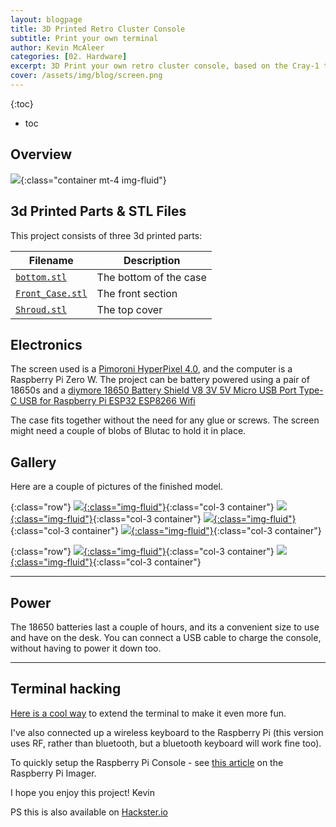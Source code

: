 ```yaml
---
layout: blogpage
title: 3D Printed Retro Cluster Console
subtitle: Print your own terminal
author: Kevin McAleer
categories: [02. Hardware]
excerpt: 3D Print your own retro cluster console, based on the Cray-1 terminal console
cover: /assets/img/blog/screen.png
---
```


{:toc}
* toc

## Overview 


![](/assets/img/blog/console08.jpg){:class="container mt-4 img-fluid"}


## 3d Printed Parts & STL Files
This project consists of three 3d printed parts:

| Filename                           | Description            |
|------------------------------------|------------------------|
| [`bottom.stl`](/assets/stl/bottom.stl)         | The bottom of the case |
| [`Front_Case.stl`](/assets/stl/front_case.stl) | The front section      |
| [`Shroud.stl`](/assets/stl/shroud.stl)         | The top cover          |


## Electronics
The screen used is a [Pimoroni HyperPixel 4.0](https://shop.pimoroni.com/products/hyperpixel-4?variant=12569539706963), and the computer is a Raspberry Pi Zero W. The project can be battery powered using a pair of 18650s and a [diymore 18650 Battery Shield V8 3V 5V Micro USB Port Type-C USB for Raspberry Pi ESP32 ESP8266 Wifi](https://www.amazon.co.uk/gp/product/B0822Q4VS4/ref=ppx_yo_dt_b_asin_title_o00_s00?ie=UTF8&psc=1)

The case fits together without the need for any glue or screws. The screen might need a couple of blobs of Blutac to hold it in place.

## Gallery
Here are a couple of pictures of the finished model.

{:class="row"}
[![](/assets/img/blog/console01.jpg){:class="img-fluid"}](/assets/img/blog/console01.jpg){:class="col-3 container"}
[![](/assets/img/blog/console02.jpg){:class="img-fluid"}](/assets/img/blog/console02.jpg){:class="col-3 container"}
[![](/assets/img/blog/console03.jpg){:class="img-fluid"}](/assets/img/blog/console03.jpg){:class="col-3 container"}
[![](/assets/img/blog/console06.jpg){:class="img-fluid"}](/assets/img/blog/console06.jpg){:class="col-3 container"}

{:class="row"}
[![](/assets/img/blog/console04.jpg){:class="img-fluid"}](/assets/img/blog/console04.jpg){:class="col-3 container"}
[![](/assets/img/blog/console05.jpg){:class="img-fluid"}](/assets/img/blog/console05.jpg){:class="col-3 container"}

---

## Power
The 18650 batteries last a couple of hours, and its a convenient  size to use and have on the desk. You can connect a USB cable to charge the console, without having to power it down too.

---

## Terminal hacking
[Here is a cool way](/blog/how-to-hack-your-terminal) to extend the terminal to make it even more fun. 

I've also connected up a wireless keyboard to the Raspberry Pi (this version uses RF, rather than bluetooth, but a bluetooth keyboard will work fine too).

To quickly setup the Raspberry Pi Console - see [this article](/blog/raspberry-pi-imager-secret-menu) on the Raspberry Pi Imager.

I hope you enjoy this project!
Kevin

PS this is also available on [Hackster.io](https://www.hackster.io/kevinmcaleer/retro-computer-console-decdec)